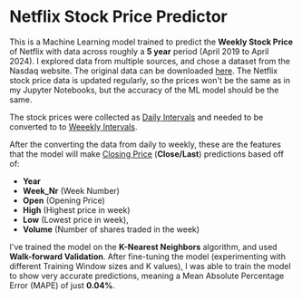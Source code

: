 # Netflix Stock Price Predictor

This is a Machine Learning model trained to predict the **Weekly Stock Price** of Netflix with data across roughly a **5 year** period (April 2019 to April 2024). I explored data from multiple sources, and chose a dataset from the Nasdaq website. The original data can be downloaded [here](https://www.nasdaq.com/market-activity/stocks/nflx/historical?page=1&rows_per_page=10&timeline=y5). The Netflix stock price data is updated regularly, so the prices won't be the same as in my Jupyter Notebooks, but the accuracy of the ML model should be the same.

The stock prices were collected as <u>Daily Intervals</u> and needed to be converted to to <u>Weeekly Intervals</u>.

After the converting the data from daily to weekly, these are the features that the model will make <u>Closing Price</u> (**Close/Last**) predictions based off of: 
- **Year**
- **Week_Nr** (Week Number) 
- **Open** (Opening Price) 
- **High** (Highest price in week) 
- **Low** (Lowest price in week), 
- **Volume** (Number of shares traded in the week)

I've trained the model on the **K-Nearest Neighbors** algorithm, and used **Walk-forward Validation**. After fine-tuning the model (experimenting with different Training Window sizes and K values), I was able to train the model to show very accurate predictions, meaning a Mean Absolute Percentage Error (MAPE) of just **0.04%**.
